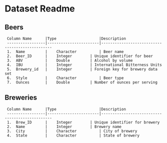 # Dataset Readme

## Beers

     Column Name      |Type                   |Description
     -----------------|-----------------------|------------------------------------------------
     1.  Name         |    Character	      | Beer name
     2.  Beer_ID      |    Integer 	      | Unique identifier for beer
     3.  ABV          |    Double 	      | Alcohol by volume
     4.  IBU          |    Integer 	      | International Bitterness Units
     5.  Brewery_id   |    Integer 	      | Foreign key for brewery data set
     6.  Style        |    Character 	      | Beer type
     7.  Ounces       |    Double 	      | Number of ounces per serving


## Breweries

     Column Name      |Type                   |Description
     -----------------|-----------------------|------------------------------------------------
     1.  Brew_ID      |    Integer	      | Unique identifier for brewery
     2.  Name         |    Integer 	      | Brewery name
     3.  City         |    Character 	      | City of brewery
     4.  State        |    Character 	      | State of brewery